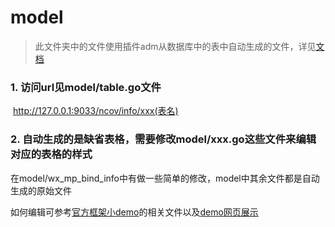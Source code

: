# model

>
>
>此文件夹中的文件使用插件adm从数据库中的表中自动生成的文件，详见[文档](https://gitee.com/go-admin/docs/wikis/pages?sort_id=1888257&doc_id=516564)

### 1. 访问url见model/table.go文件

​		http://127.0.0.1:9033/ncov/info/xxx(表名)

### 2. 自动生成的是缺省表格，需要修改model/xxx.go这些文件来编辑对应的表格的样式

   在model/wx_mp_bind_info中有做一些简单的修改，model中其余文件都是自动生成的原始文件

如何编辑可参考[官方框架小demo](https://github.com/GoAdminGroup/go-admin/tree/master/examples/datamodel)的相关文件以及[demo网页展示](https://demo.go-admin.com/admin)



